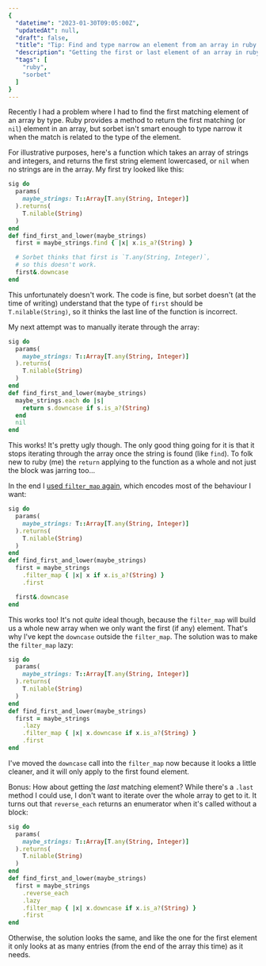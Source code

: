 ```yaml
---
{
  "datetime": "2023-01-30T09:05:00Z",
  "updatedAt": null,
  "draft": false,
  "title": "Tip: Find and type narrow an element from an array in ruby and sorbet",
  "description": "Getting the first or last element of an array in ruby can require some acrobatics to keep sorbet happy, but once you know how it's easy!",
  "tags": [
    "ruby",
    "sorbet"
  ]
}
---
```

Recently I had a problem where I had to find the first matching element of an
array by type. Ruby provides a method to return the first matching (or `nil`)
element in an array, but sorbet isn't smart enough to type narrow it when the
match is related to the type of the element.

For illustrative purposes, here's a function which takes an array of strings
and integers, and returns the first string element lowercased, or `nil` when no
strings are in the array. My first try looked like this:

```ruby
sig do
  params(
    maybe_strings: T::Array[T.any(String, Integer)]
  ).returns(
    T.nilable(String)
  )
end
def find_first_and_lower(maybe_strings)
  first = maybe_strings.find { |x| x.is_a?(String) }

  # Sorbet thinks that first is `T.any(String, Integer)`,
  # so this doesn't work.
  first&.downcase
end
```

This unfortunately doesn't work. The code is fine, but sorbet doesn't (at the
time of writing) understand that the type of `first` should be
`T.nilable(String)`, so it thinks the last line of the function is incorrect.

My next attempt was to manually iterate through the array:

```ruby
sig do
  params(
    maybe_strings: T::Array[T.any(String, Integer)]
  ).returns(
    T.nilable(String)
  )
end
def find_first_and_lower(maybe_strings)
  maybe_strings.each do |s|
    return s.downcase if s.is_a?(String)
  end
  nil
end
```

This works! It's pretty ugly though. The only good thing going for it is that it
stops iterating through the array once the string is found (like `find`). To
folk new to ruby (me) the `return` applying to the function as a whole and not
just the block was jarring too...

In the end I [used `filter_map` again][filter_map], which encodes most of the
behaviour I want:

```ruby
sig do
  params(
    maybe_strings: T::Array[T.any(String, Integer)]
  ).returns(
    T.nilable(String)
  )
end
def find_first_and_lower(maybe_strings)
  first = maybe_strings
    .filter_map { |x| x if x.is_a?(String) }
    .first

  first&.downcase
end
```

This works too! It's not _quite_ ideal though, because the `filter_map` will
build us a whole new array when we only want the first (if any) element. That's
why I've kept the `downcase` outside the `filter_map`. The solution was to
make the `filter_map` lazy:

```ruby
sig do
  params(
    maybe_strings: T::Array[T.any(String, Integer)]
  ).returns(
    T.nilable(String)
  )
end
def find_first_and_lower(maybe_strings)
  first = maybe_strings
    .lazy
    .filter_map { |x| x.downcase if x.is_a?(String) }
    .first
end
```

I've moved the `downcase` call into the `filter_map` now because it looks a
little cleaner, and it will only apply to the first found element.

Bonus: How about getting the _last_ matching element? While there's a `.last`
method I could use, I don't want to iterate over the whole array to get to it.
It turns out that `reverse_each` returns an enumerator when it's called without
a block:

```ruby
sig do
  params(
    maybe_strings: T::Array[T.any(String, Integer)]
  ).returns(
    T.nilable(String)
  )
end
def find_first_and_lower(maybe_strings)
  first = maybe_strings
    .reverse_each
    .lazy
    .filter_map { |x| x.downcase if x.is_a?(String) }
    .first
end
```

Otherwise, the solution looks the same, and like the one for the first element
it only looks at as many entries (from the end of the array this time) as it
needs.

[sorbet]: https://sorbet.org
[filter_map]: /blog/tip-type-narrowing-arrays-for-sorbet-in-ruby
